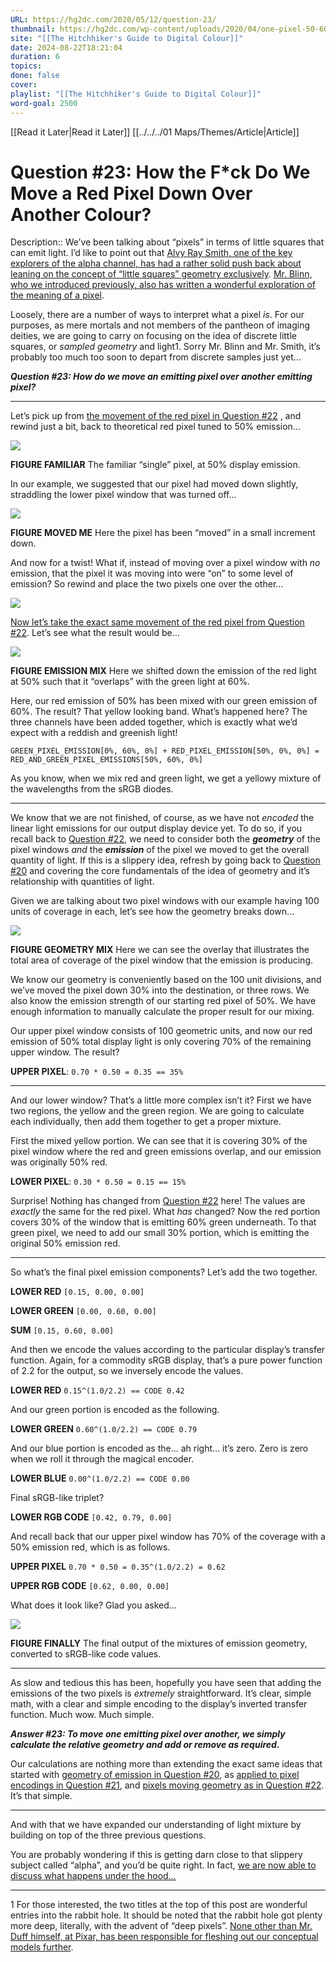 ```yaml
---
URL: https://hg2dc.com/2020/05/12/question-23/
thumbnail: https://hg2dc.com/wp-content/uploads/2020/04/one-pixel-50-60-emission-green-red.png
site: "[[The Hitchhiker's Guide to Digital Colour]]"
date: 2024-08-22T18:21:04
duration: 6
topics: 
done: false
cover: 
playlist: "[[The Hitchhiker's Guide to Digital Colour]]"
word-goal: 2500
---
```

[[Read it Later|Read it Later]] [[../../../01 Maps/Themes/Article|Article]] 
# Question #23: How the F*ck Do We Move a Red Pixel Down Over Another Colour?

Description:: We’ve been talking about “pixels” in terms of little squares that can emit light. I’d like to point out that [Alvy Ray Smith, one of the key explorers of the alpha channel, has had a rather solid push back about leaning on the concept of “little squares” geometry exclusively](http://alvyray.com/Sprite/SpriteTheory_v4.2.pdf). [Mr. Blinn, who we introduced previously, also has written a wonderful exploration of the meaning of a pixel](https://dl.acm.org/doi/10.1109/MCG.2005.119).

Loosely, there are a number of ways to interpret what a pixel *is*. For our purposes, as mere mortals and not members of the pantheon of imaging deities, we are going to carry on focusing on the idea of discrete little squares, or *sampled geometry* and light1. Sorry Mr. Blinn and Mr. Smith, it’s probably too much too soon to depart from discrete samples just yet…

***Question #23: How do we move an emitting pixel over another emitting pixel?***

---

Let’s pick up from [the movement of the red pixel in Question #22](https://hg2dc.com/question-22) , and rewind just a bit, back to theoretical red pixel tuned to 50% emission…

![](https://hg2dc.com/wp-content/uploads/2021/12/red-pixel-on-1.png?w=800)

**FIGURE FAMILIAR** The familiar “single” pixel, at 50% display emission.

In our example, we suggested that our pixel had moved down slightly, straddling the lower pixel window that was turned off…

![](https://hg2dc.com/wp-content/uploads/2021/12/red-pixel-moved-down-grid-off-1.png?w=800)

**FIGURE MOVED ME** Here the pixel has been “moved” in a small increment down.

And now for a twist! What if, instead of moving over a pixel window with *no* emission, that the pixel it was moving into were “on” to some level of emission? So rewind and place the two pixels one over the other…

![](https://hg2dc.com/wp-content/uploads/2021/12/add-in-green-pixel-1.png?w=800)

[Now let’s take the exact same movement of the red pixel from Question #22](https://hg2dc.com/question-22). Let’s see what the result would be…

![](https://hg2dc.com/wp-content/uploads/2021/12/red-pixel-moved-no-grid.png?w=800)

**FIGURE EMISSION MIX** Here we shifted down the emission of the red light at 50% such that it “overlaps” with the green light at 60%.

Here, our red emission of 50% has been mixed with our green emission of 60%. The result? That yellow looking band. What’s happened here? The three channels have been added together, which is exactly what we’d expect with a reddish and greenish light!

`GREEN_PIXEL_EMISSION[0%, 60%, 0%] + RED_PIXEL_EMISSION[50%, 0%, 0%] = RED_AND_GREEN_PIXEL_EMISSIONS[50%, 60%, 0%]`

As you know, when we mix red and green light, we get a yellowy mixture of the wavelengths from the sRGB diodes.

---

We know that we are not finished, of course, as we have not *encoded* the linear light emissions for our output display device yet. To do so, if you recall back to [Question #22](https://hg2dc.com/question-22), we need to consider both the ***geometry*** of the pixel windows *and* the ***emission*** of the pixel we moved to get the overall quantity of light. If this is a slippery idea, refresh by going back to [Question #20](https://hg2dc.com/question-20) and covering the core fundamentals of the idea of geometry and it’s relationship with quantities of light.

Given we are talking about two pixel windows with our example having 100 units of coverage in each, let’s see how the geometry breaks down…

![](https://hg2dc.com/wp-content/uploads/2021/12/red-pixel-moved-grid-on.png?w=800)

**FIGURE GEOMETRY MIX** Here we can see the overlay that illustrates the total area of coverage of the pixel window that the emission is producing.

We know our geometry is conveniently based on the 100 unit divisions, and we’ve moved the pixel down 30% into the destination, or three rows. We also know the emission strength of our starting red pixel of 50%. We have enough information to manually calculate the proper result for our mixing.

Our upper pixel window consists of 100 geometric units, and now our red emission of 50% total display light is only covering 70% of the remaining upper window. The result?

**UPPER PIXEL**: `0.70 * 0.50 = 0.35 == 35%`

---

And our lower window? That’s a little more complex isn’t it? First we have two regions, the yellow and the green region. We are going to calculate each individually, then add them together to get a proper mixture.

First the mixed yellow portion. We can see that it is covering 30% of the pixel window where the red and green emissions overlap, and our emission was originally 50% red.

**LOWER PIXEL**: `0.30 * 0.50 = 0.15 == 15%`

Surprise! Nothing has changed from [Question #22](https://hg2dc.com/question-22) here! The values are *exactly* the same for the red pixel. What *has* changed? Now the red portion covers 30% of the window that is emitting 60% green underneath. To that green pixel, we need to add our small 30% portion, which is emitting the original 50% emission red.

---

So what’s the final pixel emission components? Let’s add the two together.

**LOWER RED** `[0.15, 0.00, 0.00]`

**LOWER GREEN** `[0.00, 0.60, 0.00]`

**SUM** `[0.15, 0.60, 0.00]`

And then we encode the values according to the particular display’s transfer function. Again, for a commodity sRGB display, that’s a pure power function of 2.2 for the output, so we inversely encode the values.

**LOWER RED** `0.15^(1.0/2.2) == CODE 0.42`

And our green portion is encoded as the following.

**LOWER GREEN** `0.60^(1.0/2.2) == CODE 0.79`

And our blue portion is encoded as the… ah right… it’s zero. Zero is zero when we roll it through the magical encoder.

**LOWER BLUE** `0.00^(1.0/2.2) == CODE 0.00`

Final sRGB-like triplet?

**LOWER RGB CODE** `[0.42, 0.79, 0.00]`

And recall back that our upper pixel window has 70% of the coverage with a 50% emission red, which is as follows.

**UPPER PIXEL** `0.70 * 0.50 = 0.35^(1.0/2.2) = 0.62`

**UPPER RGB CODE** `[0.62, 0.00, 0.00]`

What does it look like? Glad you asked…

![](https://hg2dc.com/wp-content/uploads/2021/12/final-mixed-yellow-ish-pixel.png?w=800)

**FIGURE FINALLY** The final output of the mixtures of emission geometry, converted to sRGB-like code values.

---

As slow and tedious this has been, hopefully you have seen that adding the emissions of the two pixels is *extremely* straightforward. It’s clear, simple math, with a clear and simple encoding to the display’s inverted transfer function. Much wow. Much simple.

***Answer #23: To move one emitting pixel over another, we simply calculate the relative geometry and add or remove as required.***

Our calculations are nothing more than extending the exact same ideas that started with [geometry of emission in Question #20](https://hg2dc.com/question-20), as [applied to pixel encodings in Question #21](https://hg2dc.com/question-21), and [pixels moving geometry as in Question #22](https://hg2dc.com/question-22). It’s that simple.

---

And with that we have expanded our understanding of light mixture by building on top of the three previous questions.

You are probably wondering if this is getting darn close to that slippery subject called “alpha”, and you’d be quite right. In fact, [we are now able to discuss what happens under the hood…](https://hg2dc.com/question-24)

---

1 For those interested, the two titles at the top of this post are wonderful entries into the rabbit hole. It should be noted that the rabbit hole got plenty more deep, literally, with the advent of “deep pixels”. [None other than Mr. Duff himself, at Pixar, has been responsible for fleshing out our conceptual models further](https://graphics.pixar.com/library/DeepCompositing/paper.pdf).

